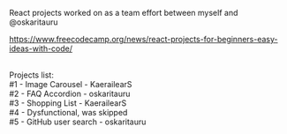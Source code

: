 React projects worked on as a team effort between myself and @oskaritauru

https://www.freecodecamp.org/news/react-projects-for-beginners-easy-ideas-with-code/

<br>
Projects list:
<br>
#1 - Image Carousel - KaerailearS
<br>
#2 - FAQ Accordion - oskaritauru
<br>
#3 - Shopping List - KaerailearS
<br>
#4 - Dysfunctional, was skipped
<br>
#5 - GitHub user search - oskaritauru
<br>
